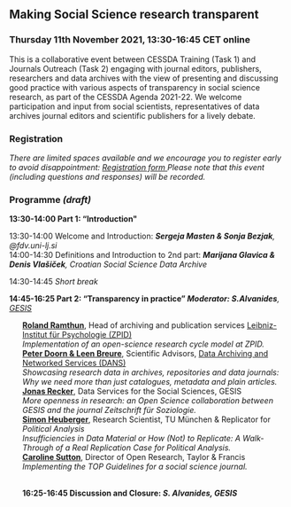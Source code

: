 <html>
  <head>
    <title>Journals Outreach collaborative event (11.11.2021)</title>
  </head>
  <body>
  <h2>Making Social Science research transparent</h2>
  <h3>Thursday 11th November 2021, 13:30-16:45 CET online </h3>
  <p>This is a collaborative event between CESSDA Training (Task 1) and Journals Outreach (Task 2) engaging with journal editors, publishers, researchers and data archives with the view of presenting and discussing good practice with various aspects of transparency in social science research, as part of the CESSDA Agenda 2021-22. We welcome participation and input from social scientists, representatives of data archives journal editors and scientific publishers for a lively debate.</p>

  <h3>Registration</h3>
  <p><i>There are limited spaces available and we encourage you to register early to avoid disappointment: <a href="https://us02web.zoom.us/meeting/register/tZctdOyhqT4tH9DubmQ3qKwI8_s1lxkQ4xhx" target="_blank"> Registration form </a> 
    Please note that this event (including questions and responses) will be recorded.</i><br>
    
  <h3>Programme <i>(draft)</i></h3>
  <p>
  <b>13:30-14:00  Part 1: “Introduction"</b> <br>
  
  13:30-14:00	Welcome and Introduction: <i><b>Sergeja Masten & Sonja Bezjak</b>, @fdv.uni-lj.si</i> <br>
  14:00-14:30	Definitions and Introduction to 2nd part: <i><b>Marijana Glavica & Denis Vlašiček</b>, Croatian Social Science Data Archive</i> <br>
  
  <p>
  14:30-14:45	<i>Short break</i> <br>
  <p>
  <b>14:45-16:25  Part 2: “Transparency in practice” <i>Moderator: S.Alvanides</b>, <a href="https://www.gesis.org/en/institute/departments/data-services-for-the-social-sciences" target="_blank">GESIS</a></i></b> <br>
  <ul>
    <b><a href="mailto:rr@leibniz-psychology.org">Roland Ramthun</a></b>, Head of archiving and publication services 
      <a href="https://leibniz-psychology.org/en/staff/profile-roland-ramthun" target="_blank">Leibniz-Institut für Psychologie (ZPID)</a> <br>
      <i>Implementation of an open-science research cycle model at ZPID.</i><br>
    <b><a href="mailto:peter.doorn@dans.knaw.nl">Peter Doorn & Leen Breure</a></b>, Scientific Advisors,
      <a href="https://dans.knaw.nl" target="_blank">Data Archiving and Networked Services (DANS)</a> <br>
      <i>Showcasing research data in archives, repositories and data journals: Why we need more than just catalogues, metadata and plain articles.</i><br>
    <b><a href="mailto:jonas.recker@gesis.org">Jonas Recker</a></b>, Data Services for the Social Sciences, GESIS <br>
      <i>More openness in research: an Open Science collaboration between GESIS and the journal Zeitschrift für Soziologie.</i><br>
    <b><a href="mailto:heuberger.simon@gmail.com">Simon Heuberger</a></b>, Research Scientist, TU München & Replicator for <i>Political Analysis</i> <br>
      <i>Insufficiencies in Data Material or How (Not) to Replicate: A Walk-Through of a Real Replication Case for Political Analysis.</i><br>
    <b><a href="mailto:caroline.sutton@informa.com">Caroline Sutton</a></b>, Director of Open Research, Taylor & Francis <br>
      <i>Implementing the TOP Guidelines for a social science journal.</i><br>
  <p><br>
  <b>16:25-16:45	Discussion and Closure: <i><b>S. Alvanides</b>, GESIS</i><b>
  </ul>  
